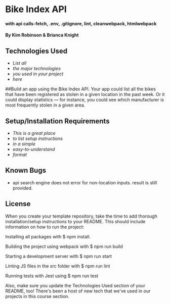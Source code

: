 # Bike Index API

#### with api calls-fetch, .env, .gitignore, lint, cleanwebpack, htmlwebpack 

#### By Kim Robinson & Brianca Knight

## Technologies Used

* _List all_
* _the major technologies_
* _you used in your project_
* _here_

##Build an app using the Bike Index API. Your app could list all the bikes that have been registered as stolen in a given location in the past week. Or it could display statistics — for instance, you could see which manufacturer is most frequently stolen in a given area.

## Setup/Installation Requirements

* _This is a great place_
* _to list setup instructions_
* _in a simple_
* _easy-to-understand_
* _format_

## Known Bugs

* api search engine does not error for non-location inputs. result is still provided.

## License

When you create your template repository, take the time to add thorough installation/setup instructions to your README. This should include information on how to run the project:

Installing all packages with $ npm install.

Building the project using webpack with $ npm run build

Starting a development server with $ npm run start

Linting JS files in the src folder with $ npm run lint

Running tests with Jest using $ npm run test

Also, make sure you update the Technologies Used section of your README, too! There's been a host of new tech that we've used in our projects in this course section.